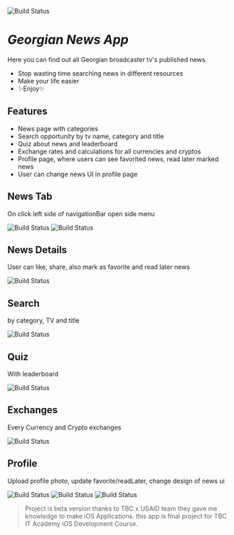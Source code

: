 ![Build Status](https://i.postimg.cc/1z1wh00Q/logo-1024.png) 
# _Georgian News App_

Here you can find out all Georgian broadcaster tv's published news.

- Stop wasting time searching news in different resources
- Make your life easier
- ✨Enjoy✨

## Features

- News page with categories
- Search opportunity by tv name, category and title
- Quiz about news and leaderboard
- Exchange rates and calculations for all currencies and cryptos
- Profile page, where users can see favorited news, read later marked news
- User can change news UI in profile page

## News Tab
On click left side of navigationBar open side menu

![Build Status](https://i.postimg.cc/mD20jH5Y/Screenshot-2024-07-26-at-8-08-35-PM.png) ![Build Status](https://i.postimg.cc/VLb2K1DV/Screenshot-2024-07-26-at-8-10-43-PM.png) 

## News Details
User can like, share, also mark as favorite and read later news

![Build Status](https://i.postimg.cc/P5MHMTqk/Screenshot-2024-07-26-at-8-15-32-PM.png)

## Search
by category, TV and title

![Build Status](https://i.postimg.cc/LsscBP7z/Screenshot-2024-07-26-at-8-19-50-PM.png)

## Quiz
With leaderboard

![Build Status](https://i.postimg.cc/fyYpTfth/Screenshot-2024-07-26-at-8-21-02-PM.png)

## Exchanges
Every Currency and Crypto exchanges

![Build Status](https://i.postimg.cc/s28NYN5r/Screenshot-2024-07-26-at-8-23-11-PM.png)

## Profile
Upload profile photo, update favorite/readLater, change design of news ui

![Build Status](https://i.postimg.cc/ZKTVdSXN/Screenshot-2024-07-26-at-8-27-14-PM.png)
![Build Status](https://i.postimg.cc/NM6kKJ4b/Screenshot-2024-07-26-at-8-27-52-PM.png)
![Build Status](https://i.postimg.cc/7hX1V5j2/Screenshot-2024-07-26-at-8-28-03-PM.png)

> Project is beta version
> thanks to TBC x USAID team
> they gave me knowledge to make
> iOS Applications.
> this app is final project
> for TBC IT Academy
> iOS Development Course.
